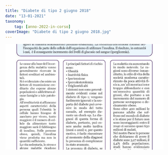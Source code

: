 ```yaml
---
title: "Diabete di tipo 2 giugno 2018"
date: "13-01-2021"
taxonomy: 
    tag: [anno-2022-in-corso]
coverImage: "Diabete di tipo 2 giugno 2018.jpg"
---
```


![Diabete di tipo 2 giugno 2018](images/Diabete%20di%20tipo%202%20giugno%202018.jpg)
